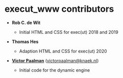 execut_www contributors
============================================

* **Rob C. de Wit**

  * Initial HTML and CSS for exec(ut) 2018 and 2019

* **Thomas Hes**

  * Adaption HTML and CSS for exec(ut) 2020

* **[Victor Paalman](https://github.com/Tears)** (victorpaalman@knaek.nl)

  * Initial code for the dynamic engine


